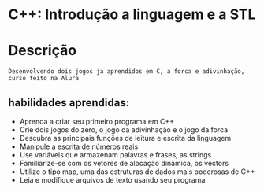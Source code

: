 # C++: Introdução a linguagem e a STL
# Descrição
    Desenvolvendo dois jogos ja aprendidos em C, a forca e adivinhação, curso feito na Alura
## habilidades aprendidas:
* Aprenda a criar seu primeiro programa em C++
* Crie dois jogos do zero, o jogo da adivinhação e o jogo da forca
* Descubra as principais funções de leitura e escrita da linguagem
* Manipule a escrita de números reais
* Use variáveis que armazenam palavras e frases, as strings
* Familiarize-se com os vetores de alocação dinâmica, os vectors
* Utilize o tipo map, uma das estruturas de dados mais poderosas de C++
* Leia e modifique arquivos de texto usando seu programa